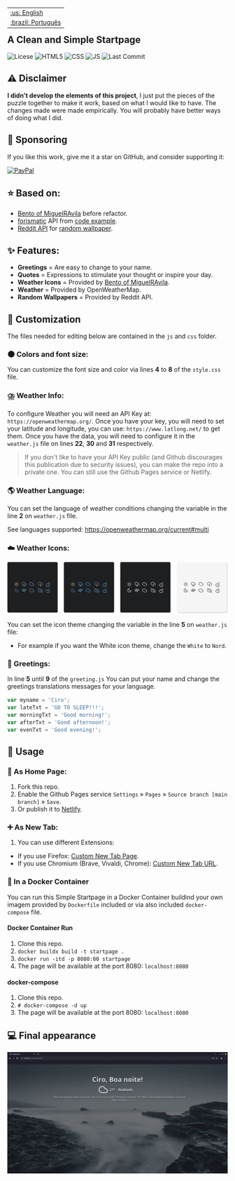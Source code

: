 </p>

<table align="right">
 <tr><td><a href="https://github.com/ciro-mota/Personal-Startpage/blob/main/README.md">:us: English</a></td></tr>
 <tr><td><a href="https://github.com/ciro-mota/Personal-Startpage/blob/main/README.pt-br.md">:brazil: Português</a></td></tr>
</table>

<h2>A Clean and Simple Startpage</h2>

![Licese](https://img.shields.io/badge/License-GPLv3-blue.svg?style=for-the-badge)
![HTML5](https://img.shields.io/badge/HTML5-E34F26?style=for-the-badge&logo=html5&logoColor=white)
![CSS](https://img.shields.io/badge/CSS3-1572B6?style=for-the-badge&logo=css3&logoColor=white)
![JS](https://img.shields.io/badge/JavaScript-323330?style=for-the-badge&logo=javascript&logoColor=F7DF1E)
![Last Commit](https://img.shields.io/github/last-commit/ciro-mota/Personal-Startpage?style=for-the-badge)

## ⚠️ Disclaimer

**I didn't develop the elements of this project**, I just put the pieces of the puzzle together to make it work, based on what I would like to have. The changes made were made empirically. You will probably have better ways of doing what I did.
## 🎁 Sponsoring

If you like this work, give me it a star on GitHub, and consider supporting it:

[![PayPal](https://img.shields.io/badge/PayPal-00457C?style=for-the-badge&logo=paypal&logoColor=white)](https://www.paypal.com/donate/?business=VUS6R8TX53NTS&no_recurring=0&currency_code=USD)
## ⭐ Based on:

- [Bento of MiguelRAvila](https://github.com/MiguelRAvila/Bento) before refactor.
- [forismatic](http://forismatic.com/en/api/) API from [code example](https://codepen.io/catapixel/pen/LpVEgy).
- [Reddit API](https://www.reddit.com/dev/api/) for [random wallpaper](https://stackoverflow.com/questions/8191105/how-to-extract-url-data-from-reddit-api-using-json?rq=1).

## ✨ Features:

- **Greetings** = Are easy to change to your name.
- **Quotes** = Expressions to stimulate your thought or inspire your day.
- **Weather Icons** = Provided by [Bento of MiguelRAvila](https://github.com/MiguelRAvila/Bento).
- **Weather** = Provided by OpenWeatherMap.
- **Random Wallpapers** = Provided by Reddit API.
## 🎨 Customization

The files needed for editing below are contained in the `js` and `css` folder.

### 🌑 Colors and font size:

You can customize the font size and color via lines **4** to **8** of the `style.css` file.
### ⛈️ Weather Info:

To configure Weather you will need an API Key at: `https://openweathermap.org/`. Once you have your key, you will need to set your latitude and longitude, you can use: `https://www.latlong.net/` to get them. Once you have the data, you will need to configure it in the `weather.js` file on lines **22**, **30** and **31** respectively.

> If you don't like to have your API Key public (and Github discourages this publication due to security issues), you can make the repo into a private one. You can still use the Github Pages service or Netlify.

### 🌎 Weather Language:

You can set the language of weather conditions changing the variable in the line **2** on `weather.js` file.

See languages supported: https://openweathermap.org/current#multi
### ☁️ Weather Icons:

![](assets/previewico.png)

You can set the icon theme changing the variable in the line **5** on `weather.js` file:

- For example if you want the White icon theme, change the `White` to `Nord`.

### 👋 Greetings:

In line **5** until **9** of the `greeting.js` You can put your name and change the greetings translations messages for your language.

```js
var myname = 'Ciro';
var lateTxt = 'GO TO SLEEP!!!';
var morningTxt = 'Good morning!';
var afterTxt = 'Good afternoon!';
var evenTxt = 'Good evening!';
```
## 🚀 Usage

### 🏡 As Home Page:
1. Fork this repo.
2. Enable the Github Pages service `Settings` » `Pages` » `Source branch [main branch]` » `Save`.
3. Or publish it to [Netlify](https://www.netlify.com/).

### ➕ As New Tab:
1. You can use different Extensions:
  - If you use Firefox: [Custom New Tab Page](https://addons.mozilla.org/en-US/firefox/addon/custom-new-tab-page/?src=search).
  - If you use Chromium (Brave, Vivaldi, Chrome): [Custom New Tab URL](https://chrome.google.com/webstore/detail/custom-new-tab-url/mmjbdbjnoablegbkcklggeknkfcjkjia).

### 🐳 In a Docker Container

You can run this Simple Startpage in a Docker Container buildind your own imagem provided by `Dockerfile` included or via also included `docker-compose` file.

#### Docker Container Run
1. Clone this repo.
2. `docker buildx build -t startpage .`
3. `docker run -itd -p 8080:80 startpage`
4. The page will be available at the port 8080: `localhost:8080`

#### docker-compose
1. Clone this repo.
2. `# docker-compose -d up`
3. The page will be available at the port 8080: `localhost:8080`

## 💻 Final appearance 

![](assets/preview.png)